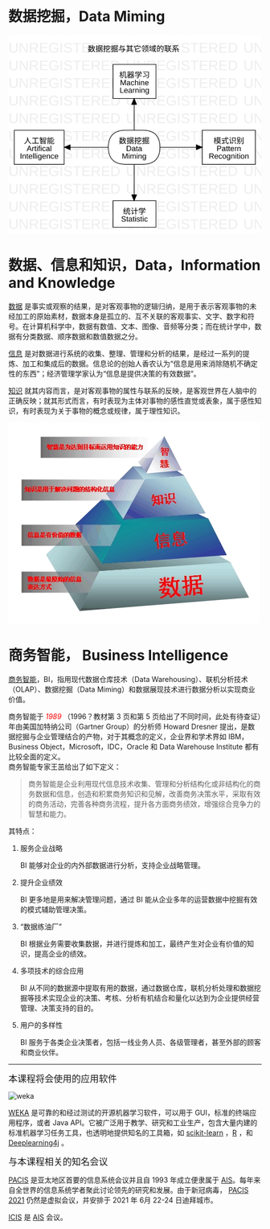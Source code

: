 # 数据挖掘，Data Miming

![UbiquitousDataMiming](../images/UbiquitousDataMiming.svg)



# 数据、信息和知识，Data，Information and Knowledge

[数据](https://baike.baidu.com/item/%E6%95%B0%E6%8D%AE/5947370?fr=aladdin) 是事实或观察的结果，是对客观事物的逻辑归纳，是用于表示客观事物的未经加工的原始素材，数据本身是孤立的、互不关联的客观事实、文字、数字和符号。在计算机科学中，数据有数值、文本、图像、音频等分类；而在统计学中，数据有分类数据、顺序数据和数值数据之分。

[信息](https://baike.baidu.com/item/%E4%BF%A1%E6%81%AF/111163?fr=aladdin) 是对数据进行系统的收集、整理、管理和分析的结果，是经过一系列的提炼、加工和集成后的数据。信息论的创始人香农认为“信息是用来消除随机不确定性的东西”；经济管理学家认为“信息是提供决策的有效数据”。

[知识](https://baike.baidu.com/item/%E7%9F%A5%E8%AF%86/74245#viewPageContent) 就其内容而言，是对客观事物的属性与联系的反映，是客观世界在人脑中的正确反映；就其形式而言，有时表现为主体对事物的感性直觉或表象，属于感性知识，有时表现为关于事物的概念或规律，属于理性知识。

![knowledge_pyramid](../images/knowledge_pyramid.png)



# 商务智能， Business Intelligence

[商务智能](https://baike.baidu.com/item/%E5%95%86%E4%B8%9A%E6%99%BA%E8%83%BD/406141?fromtitle=%E5%95%86%E5%8A%A1%E6%99%BA%E8%83%BD&fromid=9914137&fr=aladdin)，BI，指用现代数据仓库技术（Data Warehousing）、联机分析技术（OLAP）、数据挖掘（Data Miming）和数据展现技术进行数据分析以实现商业价值。

商务智能于 <font color="red"><i>1989</i></font> （1996？教材第 3 页和第 5 页给出了不同时间，此处有待查证）年由美国加特纳公司（Gartner Group）的分析师 Howard Dresner 提出，是数据挖掘与企业管理结合的产物，对于其概念的定义，企业界和学术界如 IBM，Business Object，Microsoft，IDC，Oracle 和 Data Warehouse Institute 都有比较全面的定义。  
商务智能专家王茁给出了如下定义：

> 商务智能是企业利用现代信息技术收集、管理和分析结构化或非结构化的商务数据和信息，创造和积累商务知识和见解，改善商务决策水平，采取有效的商务活动，完善各种商务流程，提升各方面商务绩效，增强综合竞争力的智慧和能力。

其特点：

1. 服务企业战略

   BI 能够对企业的内外部数据进行分析，支持企业战略管理。

2. 提升企业绩效

   BI 更多地是用来解决管理问题，通过 BI 能从企业多年的运营数据中挖掘有效的模式辅助管理决策。

3. “数据练油厂”

   BI 根据业务需要收集数据，并进行提炼和加工，最终产生对企业有价值的知识，提高企业的绩效。

4. 多项技术的综合应用

   BI 从不同的数据源中提取有用的数据，通过数据仓库，联机分析处理和数据挖掘等技术实现企业的决策、考核、分析有机结合和量化以达到为企业提供经营管理、决策支持的目的。

5. 用户的多样性

   BI 服务于各类企业决策者，包括一线业务人员、各级管理者，甚至外部的顾客和商业伙伴。

-----

<font size="4">本课程将会使用的应用软件</font>

![weka](../images/weka.ico)

[WEKA](https://www.cs.waikato.ac.nz/ml/weka/index.html) 是可靠的和经过测试的开源机器学习软件，可以用于 GUI，标准的终端应用程序，或者 Java API。它被广泛用于教学、研究和工业生产，包含大量内建的标准机器学习任务工具，也透明地提供知名的工具箱，如 [scikit-learn](https://markahall.blogspot.co.nz/2015/06/cpython-integration-in-weka.html) ，[R](https://markahall.blogspot.com/2012/07/r-integration-in-weka.html)  ，和 [Deeplearning4j](https://deeplearning.cms.waikato.ac.nz/) 。

<font size="4">与本课程相关的知名会议</font>

[PACIS](https://www.pacis2021.org/) 是亚太地区首要的信息系统会议并且自 1993 年成立便隶属于 [AIS](https://aisnet.org/)。每年来自全世界的信息系统学者聚此讨论领先的研究和发展。由于新冠病毒， [PACIS 2021](https://www.pacis2021.org/) 仍然是虚拟会议，并安排于 2021 年 6月 22-24 日迪拜城市。

[ICIS](https://icis2020.aisconferences.org/) 是 [AIS](https://aisnet.org/) 会议。

